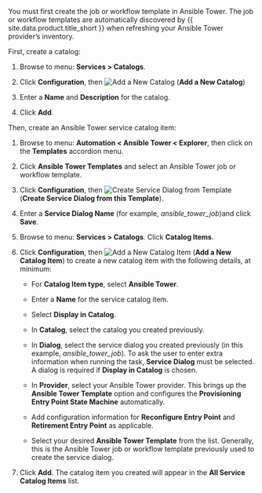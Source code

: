 <div class="important">

You must first create the job or workflow template in Ansible Tower. The
job or workflow templates are automatically discovered by
{{ site.data.product.title_short }} when refreshing your Ansible Tower provider’s inventory.

</div>

First, create a catalog:

1. Browse to menu: **Services > Catalogs**.

2.  Click **Configuration**, then
    ![Add a New Catalog](../images/1862.png) (**Add a New Catalog**)

3.  Enter a **Name** and **Description** for the catalog.

4.  Click **Add**.

Then, create an Ansible Tower service catalog item:

1.  Browse to menu: **Automation < Ansible Tower < Explorer**, then click
    on the **Templates** accordion menu.

2.  Click **Ansible Tower Templates** and select an Ansible Tower job or
    workflow template.

3.  Click **Configuration**, then
    ![Create Service Dialog from Template](../images/1862.png) (**Create
    Service Dialog from this Template**).

4.  Enter a **Service Dialog Name** (for example,
    *ansible\_tower\_job*)and click **Save**.

5.  Browse to menu: **Services > Catalogs**. Click **Catalog Items**.

6.  Click **Configuration**, then
    ![Add a New Catalog Item](../images/1862.png) (**Add a New Catalog
    Item**) to create a new catalog item with the following details, at
    minimum:

      - For **Catalog Item type**, select **Ansible Tower**.

      - Enter a **Name** for the service catalog item.

      - Select **Display in Catalog**.

      - In **Catalog**, select the catalog you created previously.

      - In **Dialog**, select the service dialog you created previously
        (in this example, *ansible\_tower\_job*). To ask the user to
        enter extra information when running the task, **Service
        Dialog** must be selected. A dialog is required if **Display in
        Catalog** is chosen.

      - In **Provider**, select your Ansible Tower provider. This brings
        up the **Ansible Tower Template** option and configures the
        **Provisioning Entry Point State Machine** automatically.

      - Add configuration information for **Reconfigure Entry Point**
        and **Retirement Entry Point** as applicable.

      - Select your desired **Ansible Tower Template** from the list.
        Generally, this is the Ansible Tower job or workflow template
        previously used to create the service dialog.

7.  Click **Add**. The catalog item you created will appear in the **All
    Service Catalog Items** list.
